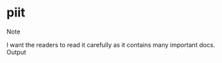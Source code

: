 # piit
> [!NOTE]
> I want the readers to read it carefully as it contains many important docs.
Output
